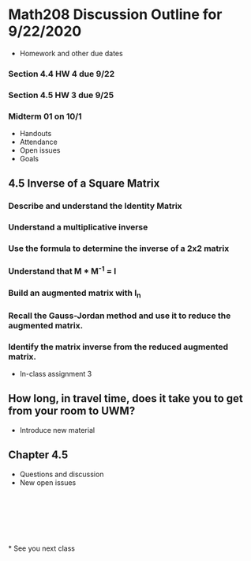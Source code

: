# Math208 Discussion Outline for 9/22/2020

* Homework and other due dates

### Section 4.4 HW 4 due 9/22
### Section 4.5 HW 3 due 9/25
### Midterm 01 on 10/1

* Handouts
* Attendance
* Open issues
* Goals

## 4.5 Inverse of a Square Matrix

### Describe and understand the Identity Matrix

### Understand a multiplicative inverse

### Use the formula to determine the inverse of a 2x2 matrix

### Understand that M * M<sup>-1</sup> = I

### Build an augmented matrix with I<sub>n</sub>

### Recall the Gauss-Jordan method and use it to reduce the augmented matrix.

### Identify the matrix inverse from the reduced augmented matrix.

* In-class assignment 3

## How long, in travel time, does it take you to get from your room to UWM?

* Introduce new material

## Chapter 4.5

* Questions and discussion
* New open issues
<br />
<br />
<br />
<br />
<br />
<br />
* See you next class